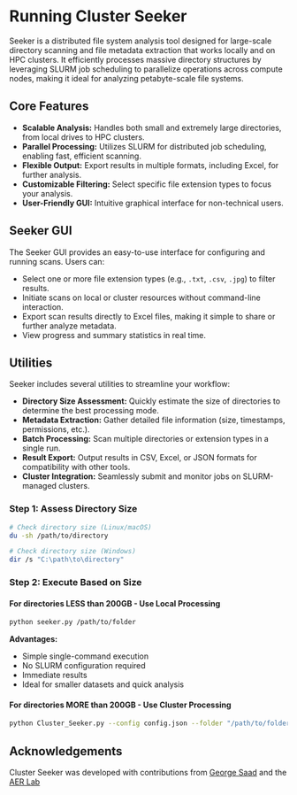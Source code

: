 # Running Cluster Seeker

Seeker is a distributed file system analysis tool designed for large-scale directory scanning and file metadata extraction that works locally and on HPC clusters. It efficiently processes massive directory structures by leveraging SLURM job scheduling to parallelize operations across compute nodes, making it ideal for analyzing petabyte-scale file systems.

## Core Features

- **Scalable Analysis:** Handles both small and extremely large directories, from local drives to HPC clusters.
- **Parallel Processing:** Utilizes SLURM for distributed job scheduling, enabling fast, efficient scanning.
- **Flexible Output:** Export results in multiple formats, including Excel, for further analysis.
- **Customizable Filtering:** Select specific file extension types to focus your analysis.
- **User-Friendly GUI:** Intuitive graphical interface for non-technical users.

## Seeker GUI

The Seeker GUI provides an easy-to-use interface for configuring and running scans. Users can:

- Select one or more file extension types (e.g., `.txt`, `.csv`, `.jpg`) to filter results.
- Initiate scans on local or cluster resources without command-line interaction.
- Export scan results directly to Excel files, making it simple to share or further analyze metadata.
- View progress and summary statistics in real time.

## Utilities

Seeker includes several utilities to streamline your workflow:

- **Directory Size Assessment:** Quickly estimate the size of directories to determine the best processing mode.
- **Metadata Extraction:** Gather detailed file information (size, timestamps, permissions, etc.).
- **Batch Processing:** Scan multiple directories or extension types in a single run.
- **Result Export:** Output results in CSV, Excel, or JSON formats for compatibility with other tools.
- **Cluster Integration:** Seamlessly submit and monitor jobs on SLURM-managed clusters.

### Step 1: Assess Directory Size

```bash
# Check directory size (Linux/macOS)
du -sh /path/to/directory

# Check directory size (Windows)
dir /s "C:\path\to\directory"
```

### Step 2: Execute Based on Size

#### For directories **LESS than 200GB** - Use Local Processing

```bash
python seeker.py /path/to/folder
```

**Advantages:**

- Simple single-command execution
- No SLURM configuration required
- Immediate results
- Ideal for smaller datasets and quick analysis

#### For directories **MORE than 200GB** - Use Cluster Processing

```bash
python Cluster_Seeker.py --config config.json --folder "/path/to/folder"
```

## Acknowledgements

Cluster Seeker was developed with contributions from [George Saad](https://github.com/gsaaad) and the [AER Lab](https://github.com/AER-Lab/AER-Spindle)
